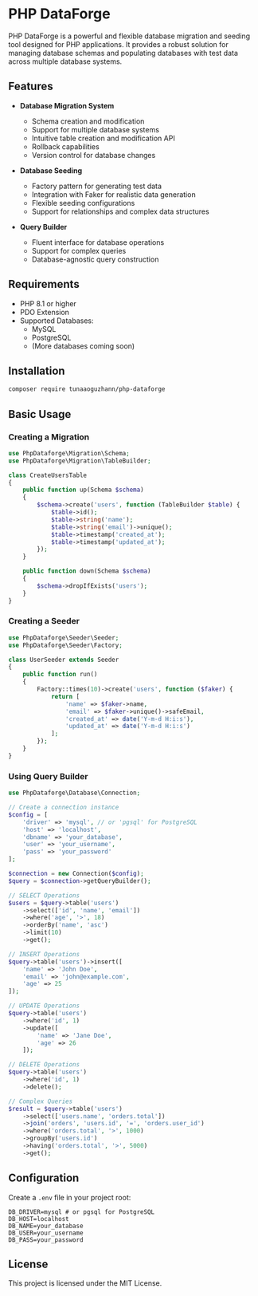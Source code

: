 # PHP DataForge

PHP DataForge is a powerful and flexible database migration and seeding tool designed for PHP applications. It provides a robust solution for managing database schemas and populating databases with test data across multiple database systems.

## Features

- **Database Migration System**
  - Schema creation and modification
  - Support for multiple database systems
  - Intuitive table creation and modification API
  - Rollback capabilities
  - Version control for database changes

- **Database Seeding**
  - Factory pattern for generating test data
  - Integration with Faker for realistic data generation
  - Flexible seeding configurations
  - Support for relationships and complex data structures

- **Query Builder**
  - Fluent interface for database operations
  - Support for complex queries
  - Database-agnostic query construction

## Requirements

- PHP 8.1 or higher
- PDO Extension
- Supported Databases:
  - MySQL
  - PostgreSQL
  - (More databases coming soon)

## Installation

```bash
composer require tunaaoguzhann/php-dataforge
```

## Basic Usage

### Creating a Migration

```php
use PhpDataforge\Migration\Schema;
use PhpDataforge\Migration\TableBuilder;

class CreateUsersTable
{
    public function up(Schema $schema)
    {
        $schema->create('users', function (TableBuilder $table) {
            $table->id();
            $table->string('name');
            $table->string('email')->unique();
            $table->timestamp('created_at');
            $table->timestamp('updated_at');
        });
    }

    public function down(Schema $schema)
    {
        $schema->dropIfExists('users');
    }
}
```

### Creating a Seeder

```php
use PhpDataforge\Seeder\Seeder;
use PhpDataforge\Seeder\Factory;

class UserSeeder extends Seeder
{
    public function run()
    {
        Factory::times(10)->create('users', function ($faker) {
            return [
                'name' => $faker->name,
                'email' => $faker->unique()->safeEmail,
                'created_at' => date('Y-m-d H:i:s'),
                'updated_at' => date('Y-m-d H:i:s')
            ];
        });
    }
}
```

### Using Query Builder

```php
use PhpDataforge\Database\Connection;

// Create a connection instance
$config = [
    'driver' => 'mysql', // or 'pgsql' for PostgreSQL
    'host' => 'localhost',
    'dbname' => 'your_database',
    'user' => 'your_username',
    'pass' => 'your_password'
];

$connection = new Connection($config);
$query = $connection->getQueryBuilder();

// SELECT Operations
$users = $query->table('users')
    ->select(['id', 'name', 'email'])
    ->where('age', '>', 18)
    ->orderBy('name', 'asc')
    ->limit(10)
    ->get();

// INSERT Operations
$query->table('users')->insert([
    'name' => 'John Doe',
    'email' => 'john@example.com',
    'age' => 25
]);

// UPDATE Operations
$query->table('users')
    ->where('id', 1)
    ->update([
        'name' => 'Jane Doe',
        'age' => 26
    ]);

// DELETE Operations
$query->table('users')
    ->where('id', 1)
    ->delete();

// Complex Queries
$result = $query->table('users')
    ->select(['users.name', 'orders.total'])
    ->join('orders', 'users.id', '=', 'orders.user_id')
    ->where('orders.total', '>', 1000)
    ->groupBy('users.id')
    ->having('orders.total', '>', 5000)
    ->get();
```

## Configuration

Create a `.env` file in your project root:

```env
DB_DRIVER=mysql # or pgsql for PostgreSQL
DB_HOST=localhost
DB_NAME=your_database
DB_USER=your_username
DB_PASS=your_password
```

## License

This project is licensed under the MIT License.

